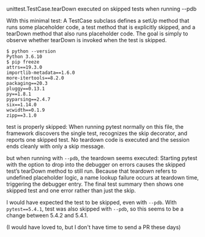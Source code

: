 unittest.TestCase.tearDown executed on skipped tests when running --pdb

With this minimal test:
A TestCase subclass defines a setUp method that runs some placeholder code, a test method that is explicitly skipped, and a tearDown method that also runs placeholder code. The goal is simply to observe whether tearDown is invoked when the test is skipped.

```
$ python --version
Python 3.6.10
$ pip freeze
attrs==19.3.0
importlib-metadata==1.6.0
more-itertools==8.2.0
packaging==20.3
pluggy==0.13.1
py==1.8.1
pyparsing==2.4.7
six==1.14.0
wcwidth==0.1.9
zipp==3.1.0
```

test is properly skipped:
When running pytest normally on this file, the framework discovers the single test, recognizes the skip decorator, and reports one skipped test. No teardown code is executed and the session ends cleanly with only a skip message.

but when running with `--pdb`, the teardown seems executed:
Starting pytest with the option to drop into the debugger on errors causes the skipped test’s tearDown method to still run. Because that teardown refers to undefined placeholder logic, a name lookup failure occurs at teardown time, triggering the debugger entry. The final test summary then shows one skipped test and one error rather than just the skip.

I would have expected the test to be skipped, even with `--pdb`. With `pytest==5.4.1`, test was also skipped with `--pdb`, so this seems to be a change between 5.4.2 and 5.4.1.

(I would have loved to, but I don't have time to send a PR these days)